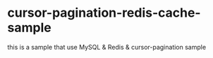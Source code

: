 # cursor-pagination-redis-cache-sample
this is a sample that use MySQL &amp; Redis &amp; cursor-pagination sample
